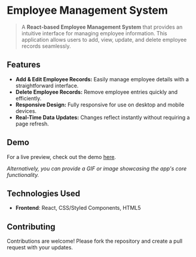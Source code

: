 # Employee Management System

> A **React-based Employee Management System** that provides an intuitive interface for managing employee information. This application allows users to add, view, update, and delete employee records seamlessly.

## Features

- **Add & Edit Employee Records:** Easily manage employee details with a straightforward interface.
- **Delete Employee Records:** Remove employee entries quickly and efficiently.
- **Responsive Design:** Fully responsive for use on desktop and mobile devices.
- **Real-Time Data Updates:** Changes reflect instantly without requiring a page refresh.
  
## Demo

For a live preview, check out the demo [here](#).

*Alternatively, you can provide a GIF or image showcasing the app's core functionality.*



## Technologies Used

- **Frontend**: React, CSS/Styled Components, HTML5
<!-- - **Backend**: [Specify if applicable, e.g., Node.js, Express, etc.]
- **Database**: [Specify if applicable, e.g., MongoDB, Firebase, etc.]

--- -->

## Contributing

Contributions are welcome! Please fork the repository and create a pull request with your updates.



